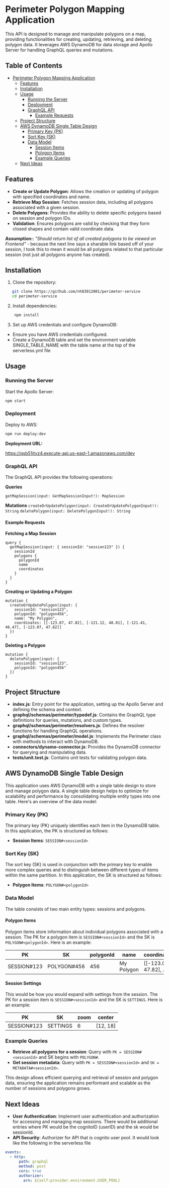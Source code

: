 # Perimeter Polygon Mapping Application

This API is designed to manage and manipulate polygons on a map, providing functionalities for creating, updating, retrieving, and deleting polygon data. It leverages AWS DynamoDB for data storage and Apollo Server for handling GraphQL queries and mutations.

## Table of Contents

- [Perimeter Polygon Mapping Application](#perimeter-polygon-mapping-application)
  - [Features](#features)
  - [Installation](#installation)
  - [Usage](#usage)
    - [Running the Server](#running-the-server)
    - [Deployment](#deployment)
    - [GraphQL API](#graphql-api)
      - [Example Requests](#example-requests)
  - [Project Structure](#project-structure)
  - [AWS DynamoDB Single Table Design](#aws-dynamodb-single-table-design)
    - [Primary Key (PK)](#primary-key-pk)
    - [Sort Key (SK)](#sort-key-sk)
    - [Data Model](#data-model)
      - [Session Items](#session-items)
      - [Polygon Items](#polygon-items)
      - [Example Queries](#example-queries)
  - [Next Ideas](#next-ideas)

## Features

- **Create or Update Polygon**: Allows the creation or updating of polygon with specified coordinates and name.
- **Retrieve Map Session**: Fetches session data, including all polygons associated with a given session.
- **Delete Polygons**: Provides the ability to delete specific polygons based on session and polygon IDs.
- **Validation**: Ensures polygons are valid by checking that they form closed shapes and contain valid coordinate data.

**Assumption:**: _"Should return list of all created polygons to be viewed on Frontend"_ - because the next line says a sharable link based off of your session, I took this to mean it would be all polygons related to that particular session (not just all polygons anyone has created).

## Installation

1. Clone the repository:

```bash
   git clone https://github.com/nh83012001/perimeter-service
   cd perimeter-service
```

2. Install dependencies:

```bash
    npm install
```

3. Set up AWS credentials and configure DynamoDB:

- Ensure you have AWS credentials configured.
- Create a DynamoDB table and set the environment variable SINGLE_TABLE_NAME with the table name at the top of the serverless.yml file

## Usage

### Running the Server

Start the Apollo Server:

```bash
npm start
```

### Deployment

Deploy to AWS:

```bash
npm run deploy:dev
```

**Deployment URL:**

https://qsb51itvz4.execute-api.us-east-1.amazonaws.com/dev

### GraphQL API

The GraphQL API provides the following operations:

**Queries**

`getMapSession(input: GetMapSessionInput!): MapSession`

**Mutations**
`createOrUpdatePolygon(input: CreateOrUpdatePolygonInput!): String`
`deletePolygon(input: DeletePolygonInput!): String`

#### Example Requests

**Fetching a Map Session**

```
query {
  getMapSession(input: { sessionId: "session123" }) {
    sessionId
    polygons {
      polygonId
      name
      coordinates
    }
  }
}
```

**Creating or Updating a Polygon**

```
mutation {
  createOrUpdatePolygon(input: {
    sessionId: "session123",
    polygonId: "polygon456",
    name: "My Polygon",
    coordinates: [[-123.07, 47.82], [-121.12, 48.81], [-121.41, 46.47], [-123.07, 47.82]]
  })
}
```

**Deleting a Polygon**

```
mutation {
  deletePolygon(input: {
    sessionId: "session123",
    polygonId: "polygon456"
  })
}
```

## Project Structure

- **index.js**: Entry point for the application, setting up the Apollo Server and defining the schema and context.
- **graphql/schemas/perimeter/typedef.js**: Contains the GraphQL type definitions for queries, mutations, and custom types.
- **graphql/schemas/perimeter/resolvers.js**: Defines the resolver functions for handling GraphQL operations.
- **graphql/schemas/perimeter/model.js**: Implements the Perimeter class with methods to interact with DynamoDB.
- **connectors/dynamo-connector.js**: Provides the DynamoDB connector for querying and manipulating data.
- **tests/unit.test.js**: Contains unit tests for validating polygon data.

## AWS DynamoDB Single Table Design

This application uses AWS DynamoDB with a single table design to store and manage polygon data. A single table design helps to optimize for scalability and performance by consolidating multiple entity types into one table. Here's an overview of the data model:

### Primary Key (PK)

The primary key (PK) uniquely identifies each item in the DynamoDB table. In this application, the PK is structured as follows:

- **Session Items**: `SESSION#<sessionId>`

### Sort Key (SK)

The sort key (SK) is used in conjunction with the primary key to enable more complex queries and to distinguish between different types of items within the same partition. In this application, the SK is structured as follows:

- **Polygon Items**: `POLYGON#<polygonId>`

### Data Model

The table consists of two main entity types: sessions and polygons.

#### Polygon Items

Polygon items store information about individual polygons associated with a session. The PK for a polygon item is `SESSION#<sessionId>` and the SK is `POLYGON#<polygonId>`. Here is an example:

| PK          | SK          | polygonId | name       | coordinates             |
| ----------- | ----------- | --------- | ---------- | ----------------------- |
| SESSION#123 | POLYGON#456 | 456       | My Polygon | [[-123.07, 47.82], ...] |

#### Session Settings

This would be how you would expand with settings from the session. The PK for a session item is `SESSION#<sessionId>` and the SK is `SETTINGS`. Here is an example:

| PK          | SK       | zoom | center   |
| ----------- | -------- | ---- | -------- |
| SESSION#123 | SETTINGS | 6    | [12, 18] |

### Example Queries

- **Retrieve all polygons for a session**: Query with `PK = SESSION#<sessionId>` and SK begins with `POLYGON#`.
- **Get session metadata**: Query with `PK = SESSION#<sessionId>` and `SK = METADATA#<sessionId>`.

This design allows efficient querying and retrieval of session and polygon data, ensuring the application remains performant and scalable as the number of sessions and polygons grows.

## Next Ideas

- **User Authentication**: Implement user authentication and authorization for accessing and managing map sessions. There would be additional entries where PK would be the cognitoID (userID) and the sk would be sessionId.
- **API Security**: Authorizer for API that is cognito user pool. It would look like the following in the serverless file

```yaml
events:
  - http:
      path: graphql
      method: post
      cors: true
      authorizer:
        arn: ${self:provider.environment.USER_POOL}
```
